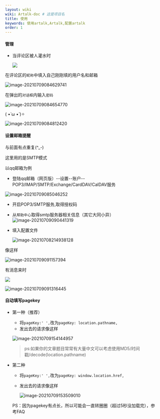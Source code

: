 ```yaml
---
layout: wiki
wiki: Artalk-doc # 这是项目名
title: 使用
keywords: 使用artalk,Artalk,配置artalk
order: 1
---
```


#### 管理

- 当评论区被人灌水时

  ![](https://cdn.jsdelivr.net/gh/thun888/tuku@master/img/image-20210709084310460.png)



在评论区的`昵称`中填入自己刚刚填的用户名和邮箱

![image-20210709084629741](https://cdn.jsdelivr.net/gh/thun888/tuku@master/img/image-20210709084629741.png)

在弹出的`对话框`内输入`密码`

![image-20210709084654770](https://cdn.jsdelivr.net/gh/thun888/tuku@master/img/image-20210709084654770.png)

( •̀ ω •́ )✧

![image-20210709084812420](https://cdn.jsdelivr.net/gh/thun888/tuku@master/img/image-20210709084812420.png)

#### 设置邮箱提醒

与前面有点重复(^_-)

这里用的是SMTP模式

以qq邮箱为例

- 登陆qq邮箱（网页版）--设置--账户--POP3/IMAP/SMTP/Exchange/CardDAV/CalDAV服务

![image-20210709085046252](https://cdn.jsdelivr.net/gh/thun888/tuku@master/img/image-20210709085046252.png)

- 开启POP3/SMTP服务,取得授权码
- 从`帮助中心`取得smtp服务器相关信息（其它大同小异）
![image-20210709090441319](https://cdn.jsdelivr.net/gh/thun888/tuku@master/img/image-20210709090441319.png)

- 填入配置文件

  ![image-20210708214938128](https://cdn.jsdelivr.net/gh/thun888/tuku@master/img/image-20210708214938128.png)

像这样

![image-20210709091157394](https://cdn.jsdelivr.net/gh/thun888/tuku@master/img/image-20210709091157394.png)

有消息来时

![](https://cdn.jsdelivr.net/gh/thun888/tuku@master/img/20210709084140.png)

![image-20210709091316445](https://cdn.jsdelivr.net/gh/thun888/tuku@master/img/image-20210709091316445.png)

#### 自动填写pagekey

- 第一种（推荐）

  - 将`pageKey:' ',`改为`pageKey: location.pathname,`
  - 发出去的请求像这样
  
  ![image-20210709154144957](https://cdn.jsdelivr.net/gh/thun888/tuku@master/img/image-20210709154144957.png)
  
  >  ps:如果你的文章题目常常有大量中文可以考虑使用MD5/时间戳/decode(location.pathname)
  
- 第二种

  - 将`pageKey:' ',`改为`pageKey: window.location.href,`

  - 发出去的请求像这样

    ![image-20210709153509010](https://cdn.jsdelivr.net/gh/thun888/tuku@master/img/image-20210709153509010.png)

  

  PS：因为pagekey有点长，所以可能会一直转圈圈（超过5秒没加载完），参考FAQ

